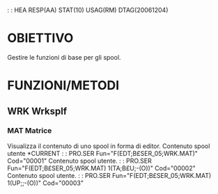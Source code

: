  :  : HEA RESP(AA) STAT(10) USAG(RM) DTAG(20061204)

# OBIETTIVO
Gestire le funzioni di base per gli spool.

# FUNZIONI/METODI

## WRK Wrksplf
### MAT Matrice
Visualizza il contenuto di uno spool in forma di editor.
Contenuto spool utente *CURRENT
 :  : PRO.SER Fun="F(EDT;B£SER_05;WRK.MAT)" Cod="00001"
Contenuto spool utente.
 :  : PRO.SER Fun="F(EDT;B£SER_05;WRK.MAT) 1(TA;B£U;-(O))" Cod="00002"
Contenuto spool utente.
 :  : PRO.SER Fun="F(EDT;B£SER_05;WRK.MAT) 1(UP;;-(O))" Cod="00003"

